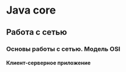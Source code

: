 # Java core 

## Работа с сетью

### Основы работы с сетью. Модель OSI
#### Клиент-серверное приложение